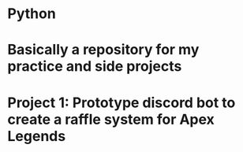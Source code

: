# Python
# Basically a repository for my practice and side projects
# Project 1: Prototype discord bot to create a raffle system for Apex Legends
